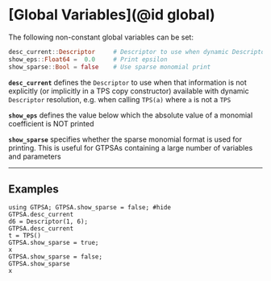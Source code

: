 # [Global Variables](@id global)
The following non-constant global variables can be set:

```julia
desc_current::Descriptor     # Descriptor to use when dynamic Descriptor resolution cannot infer
show_eps::Float64 =  0.0     # Print epsilon
show_sparse::Bool = false    # Use sparse monomial print
```

**`desc_current`** defines the `Descriptor` to use when that information is not explicitly (or implicitly in a TPS copy constructor) available with dynamic `Descriptor` resolution, e.g. when calling `TPS(a)` where `a` is not a `TPS`

**`show_eps`** defines the value below which the absolute value of a monomial coefficient is NOT printed

**`show_sparse`** specifies whether the sparse monomial format is used for printing. This is useful for GTPSAs containing a large number of variables and parameters

-----

## Examples

```@repl
using GTPSA; GTPSA.show_sparse = false; #hide
GTPSA.desc_current
d6 = Descriptor(1, 6);
GTPSA.desc_current
t = TPS()
GTPSA.show_sparse = true;
x
GTPSA.show_sparse = false;
GTPSA.show_sparse
x
```

